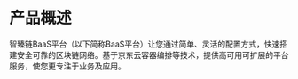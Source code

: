 #  产品概述

智臻链BaaS平台（以下简称BaaS平台）让您通过简单、灵活的配置方式，快速搭建安全可靠的区块链网络。基于京东云容器编排等技术，提供高可用可扩展的平台服务，使您更专注于业务及应用。

